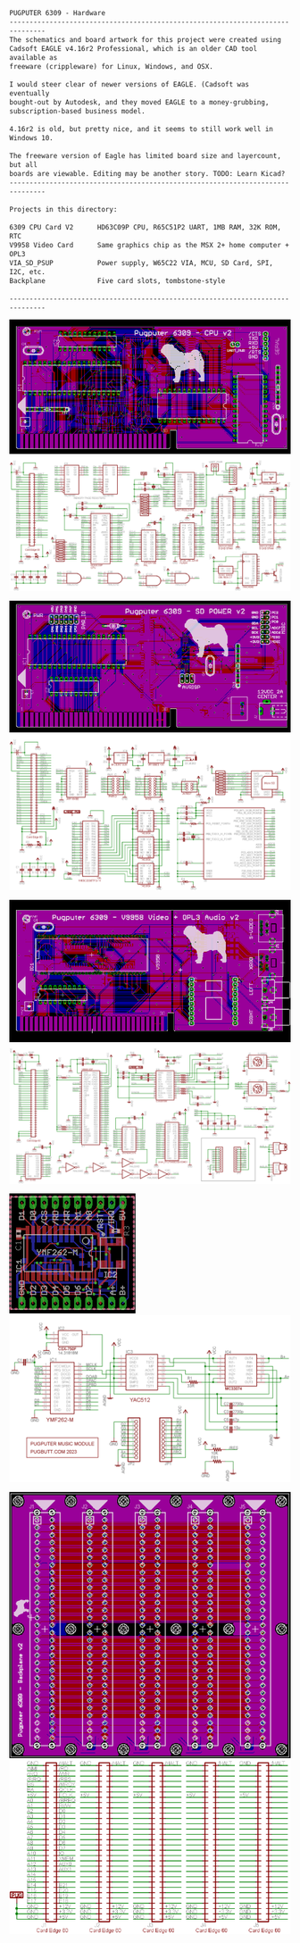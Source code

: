 ```
PUGPUTER 6309 - Hardware
-------------------------------------------------------------------------------
The schematics and board artwork for this project were created using
Cadsoft EAGLE v4.16r2 Professional, which is an older CAD tool available as
freeware (crippleware) for Linux, Windows, and OSX.

I would steer clear of newer versions of EAGLE. (Cadsoft was eventually 
bought-out by Autodesk, and they moved EAGLE to a money-grubbing, 
subscription-based business model. 

4.16r2 is old, but pretty nice, and it seems to still work well in Windows 10.

The freeware version of Eagle has limited board size and layercount, but all
boards are viewable. Editing may be another story. TODO: Learn Kicad?
-------------------------------------------------------------------------------

Projects in this directory:

6309 CPU Card V2      HD63C09P CPU, R65C51P2 UART, 1MB RAM, 32K ROM, RTC
V9958 Video Card      Same graphics chip as the MSX 2+ home computer + OPL3
VIA_SD_PSUP           Power supply, W65C22 VIA, MCU, SD Card, SPI, I2C, etc.
Backplane             Five card slots, tombstone-style

-------------------------------------------------------------------------------
```
![layout](https://raw.githubusercontent.com/caiannello/Pugputer6309/main/Hardware/6309%20CPU%20Card/CPU%20Card%20v2%20Layout.png)
![schematic](https://raw.githubusercontent.com/caiannello/Pugputer6309/main/Hardware/6309%20CPU%20Card/CPU%20Card%20v2%20Schematic.png)

![layout](https://raw.githubusercontent.com/caiannello/Pugputer6309/main/Hardware/VIA_SD_PSUP/Layout.png)
![schematic](https://raw.githubusercontent.com/caiannello/Pugputer6309/main/Hardware/VIA_SD_PSUP/Schematic.png)

![V9958 Layout](https://raw.githubusercontent.com/caiannello/Pugputer6309/main/Hardware/V9958%20Video%20Card/V9958%20Video%20Card%20Layout.png)
![V9958 Schematic](https://raw.githubusercontent.com/caiannello/Pugputer6309/main/Hardware/V9958%20Video%20Card/V9958%20Video%20Card%20Schematic.png)

![OPL3 Module](https://raw.githubusercontent.com/caiannello/Pugputer6309/main/Hardware/V9958%20Video%20Card/opl3_module_layout.png)
![OPL3 Schematic](https://raw.githubusercontent.com/caiannello/Pugputer6309/main/Hardware/V9958%20Video%20Card/opl3_module_schematic.png)

![layout](https://raw.githubusercontent.com/caiannello/Pugputer6309/main/Hardware/Backplane/Backplane%20Layout.png)
![schematic](https://raw.githubusercontent.com/caiannello/Pugputer6309/main/Hardware/Backplane/Backplane%20Schematic.png)
